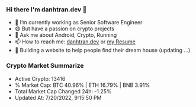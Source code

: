 ### Hi there I'm danhtran.dev 👋

- 🔭 I’m currently working as Senior Software Engineer
- 😄 But have a passion on crypto projects
- 💬 Ask me about Android, Crypto, Running 
- 📫 How to reach me: <a href="https://danhtran.dev" target="_blank">danhtran.dev</a> or <a href="Developer-Resume.pdf" target="_blank">my Resume</a>
- 🌱 Building a website to help people find their dream house (updating ...)

### Crypto Market Summarize
- Active Crypto: 13416
- % Market Cap: BTC 40.96% | ETH 16.79% | BNB 3.91%
- Total Market Cap Changed 24h: -1.25%
- Updated At: 7/20/2022, 9:15:50 PM
